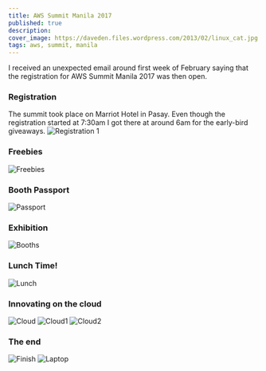 ```yaml
---
title: AWS Summit Manila 2017
published: true
description: 
cover_image: https://daveden.files.wordpress.com/2013/02/linux_cat.jpg
tags: aws, summit, manila
---
```

I received an unexpected email around first week of February saying that the registration for AWS Summit Manila 2017 was then open.

### Registration
The summit took place on Marriot Hotel in Pasay. Even though the registration started at 7:30am I got there at around 6am for the early-bird giveaways.
![Registration 1](/images/aws/registration2.jpg)

### Freebies
![Freebies](/images/aws/freebies.jpg)

### Booth Passport
![Passport](/images/aws/passport.jpg)

### Exhibition
![Booths](/images/aws/booths.jpg)

### Lunch Time!
![Lunch](/images/aws/lunch.jpg)

### Innovating on the cloud
![Cloud](/images/aws/cloud.png)
![Cloud1](/images/aws/automating-compiance.jpg)
![Cloud2](/images/aws/aws1.jpg)

### The end
![Finish](/images/aws/finish.jpg)
![Laptop](/images/aws/laptop.jpg)
